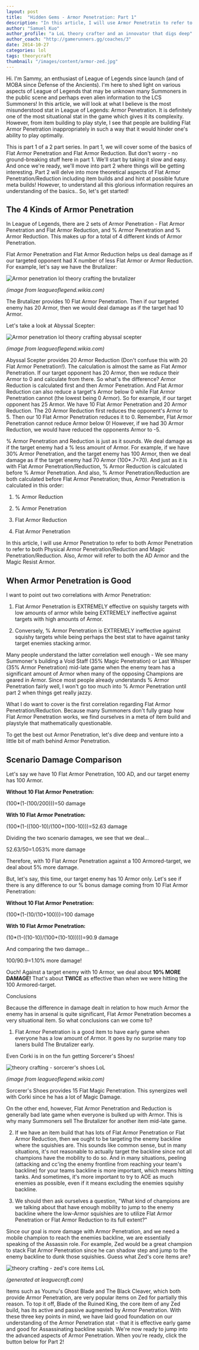 ```yaml
---
layout: post
title:  "Hidden Gems - Armor Penetration: Part 1"
description: "In this article, I will use Armor Penetratin to refer to both Physical Armor Penetration and Magic Penetration as well. Also, when I say Armor, I am referring to Magic Resist as well to save text space. I will also be using Armor Penetration to refer to Armor Reduction as well."
author: "Samuel Kuo"
author_profile: "a LoL theory crafter and an innovator that digs deep"
author_coach: "http://gamerunners.gg/coaches/3"
date: 2014-10-27
categories: lol
tags: theorycraft
thumbnail: "/images/content/armor-zed.jpg"
---
```


Hi. I'm Sammy, an enthusiast of League of Legends since launch (and of MOBA since Defense of the Ancients). I'm here to shed light on various aspects of League of Legends that may be unknown many Summoners in the public scene and perhaps even alien information to the LCS Summoners! In this article, we will look at what I believe is the most misunderstood stat in League of Legends: Armor Penetration. It is definitely one of the most situational stat in the game which gives it its complexity. However, from item building to play style, I see that people are building Flat Armor Penetration inappropriately in such a way that it would hinder one's ability to play optimally. 

This is part 1 of a 2 part series. In part 1, we will cover some of the basics of Flat Armor Penetration and Flat Armor Reduction. But don't worry - no ground-breaking stuff here in part 1. We'll start by taking it slow and easy. And once we're ready, we'll move into part 2 where things will be getting interesting. Part 2 will delve into more theoretical aspects of Flat Armor Penetration/Reduction including item builds and  and hint at possible future meta builds! However, to understand all this glorious information requires an understanding of the basics.. So, let's get started!

## The 4 Kinds of Armor Penetration

In League of Legends, there are 2 sets of Armor Penetration - Flat Armor Penetration and Flat Armor Reduction, and % Armor Penetration and % Armor Reduction. This makes up for a total of 4 different kinds of Armor Penetration. 

Flat Armor Penetration and Flat Armor Reduction helps us deal damage as if our targeted opponent had X number of less Flat Armor or Armor Reduction. For example, let's say we have the Brutalizer:

![Armor penetration lol theory crafting the brutalizer](/images/content/armor-the-brut.jpg)

*(image from leagueoflegend.wikia.com)*

The Brutalizer provides 10  Flat Armor Penetration. Then if our targeted enemy has 20 Armor, then we would deal damage as if the target had 10 Armor. 

Let's take a look at Abyssal Scepter:

![Armor penetration lol theory crafting abyssal scepter](/images/content/armor-abyssal-scepter.jpg)

*(image from leagueoflegend.wikia.com)*

Abyssal Scepter provides 20 Armor Reduction (Don't confuse this with 20 Flat Armor Penetration!). The calculation is almost the same as Flat Armor Penetration. If our target opponent has 20 Armor, then we reduce their Armor to 0 and calculate from there. So what's the difference? Armor Reduction is calculated first and then Armor Penetration. And Flat Armor Reduction can also reduce a target's Armor below 0 while Flat Armor Penetration cannot (the lowest being 0 Armor). So for example, if our target opponent has 25 Armor. We have 10 Flat Armor Penetration and 20 Armor Reduction. The 20 Armor Reduction first reduces the opponent's Armor to 5. Then our 10 Flat Armor Penetration reduces it to 0. Remember, Flat Armor Penetration cannot reduce Armor below 0! However, if we had 30 Armor Reduction, we would have reduced the opponents Armor to -5.

% Armor Penetration and Reduction is just as it sounds. We deal damage as if the target enemy had a % less amount of Armor. For example, if we have 30% Armor Penetration, and the target enemy has 100 Armor, then we deal damage as if the target enemy had 70 Armor (100*.7=70). And just as it is with Flat Armor Penetration/Reduction, % Armor Reduction is calculated before % Armor Penetration. And also, % Armor Penetration/Reduction are both calculated before Flat Armor Penetration; thus, Armor Penetration is calculated in this order:

1) % Armor Reduction

2) % Armor Penetration

3) Flat Armor Reduction

4) Flat Armor Penetration

In this article, I will use Armor Penetration to refer to both Armor Penetration to refer to both Physical Armor Penetration/Reduction and Magic Penetration/Reduction. Also, Armor will refer to both the AD Armor and the Magic Resist Armor.

## When Armor Penetration is Good
I want to point out two correlations with Armor Penetration:

1) Flat Armor Penetration is EXTREMELY effective on squishy targets with low amounts of armor while being EXTREMELY ineffective against targets with high amounts of Armor. 

2) Conversely, % Armor Penetration is EXTREMELY ineffective against squishy targets while being perhaps the best stat to have against tanky target enemies stacking armor. 

Many people understand the latter correlation well enough - We see many Summoner's building a Void Staff (35% Magic Penetration) or Last Whisper (35% Armor Penetration) mid-late game when the enemy team has a significant amount of Armor when many of the opposing Champions are geared in Armor. Since most people already understands % Armor Penetration fairly well, I won't go too much into % Armor Penetration until part 2 when things get really jazzy. 

What I do want to cover is the first correlation regarding Flat Armor Penetration/Reduction. Because many Summoners don't fully grasp how Flat Armor Penetration works, we find ourselves in a meta of item build and playstyle that mathematically questionable.

To get the best out Armor Penetration, let's dive deep and venture into a little bit of math behind Armor Penetration.

## Scenario Damage Comparison

Let's say we have 10 Flat Armor Penetration, 100 AD, and our target enemy has 100 Armor. 

**Without 10 Flat Armor Penetration:**

(100*(1-(100/200)))=50 damage

**With 10 Flat Armor Penetration:**

(100*(1-((100-10)/(100+(100-10)))=52.63 damage

Dividing the two scenario damages, we see that we deal... 

52.63/50=1.053% more damage

Therefore, with 10 Flat Armor Penetration against a 100 Armored-target, we deal about 5% more damage. 

But, let's say, this time, our target enemy has 10 Armor only. Let's see if there is any difference to our % bonus damage coming from 10 Flat Armor Penetration: 

**Without 10 Flat Armor Penetration:**

(100*(1-(10/(10+100)))=100 damage

**With 10 Flat Armor Penetration:**

(10*(1-((10-10)/(100+(10-10)))))=90.9 damage

And comparing the two damage...

100/90.9=1.10% more damage!

Ouch! Against a target enemy with 10 Armor, we deal about **10% MORE DAMAGE!** That's about **TWICE** as effective than when we were hitting the 100 Armored-target.

Conclusions

Because the difference in damage dealt in relation to how much Armor the enemy has in arsenal is quite significant, Flat Armor Penetration becomes a very situational item. So what conclusions can we come to?

1) Flat Armor Penetration is a good item to have early game when everyone has a low amount of Armor. It goes by no surprise many top laners build The Brutalizer early. 

Even Corki is in on the fun getting Sorcerer's Shoes! 

![theory crafting - sorcerer's shoes LoL](/images/content/armor-shoes.jpg)

*(image from leagueoflegend.wikia.com)*

Sorcerer's Shoes provides 15 Flat Magic Penetration. This synergizes well with Corki since he has a lot of Magic Damage.

On the other end, however, Flat Armor Penetration and Reduction is generally bad late game when everyone is bulked up with Armor. This is why many Summoners sell The Brutalizer for another item mid-late game.

2) If we have an item build that has lots of Flat Armor Penetration or Flat Armor Reduction, then we ought to be targeting the enemy backline where the squishies are. This sounds like common sense, but in many situations, it's not reasonable to actually target the backline since not all champions have the mobility to do so. And in many situations, peeling (attacking and cc'ing the enemy frontline from reaching your team's backline) for your teams backline is more important, which means hitting tanks. And sometimes, it's more important to try to AOE as much enemies as possible, even if it means excluding the enemies squishy backline. 

3) We should then ask ourselves a question, "What kind of champions are we talking about that have enough mobility to jump to the enemy backline where the low-Armor squishies are to utilize Flat Armor Penetration or Flat Armor Reduction to its full extent?" 

Since our goal is more damage with Armor Penetration, and we need a mobile champion to reach the enemies backline, we are essentially speaking of the Assassin role. For example,  Zed would be a great champion to stack Flat Armor Penetration since he can shadow step and jump to the enemy backline to dunk those squishies. Guess what Zed's core items are?

![theory crafting - zed's core items LoL](/images/content/armor-zed.jpg)

*(generated at leaguecraft.com)*

Items such as Youmu's Ghost Blade and The Black Cleaver, which both provide Armor Penetration, are very popular items on Zed for partially this reason. To top it off, Blade of the Ruined King, the core item of any Zed build, has its active and passive augmented by Armor Penetration. 
With these three key points in mind, we have laid good foundation on our understanding of the Armor Penetration stat - that it is effective early game and good for Assassinating backline squish. We're now ready to jump into the advanced aspects of Armor Penetration. When you're ready, click the button below for Part 2! 

